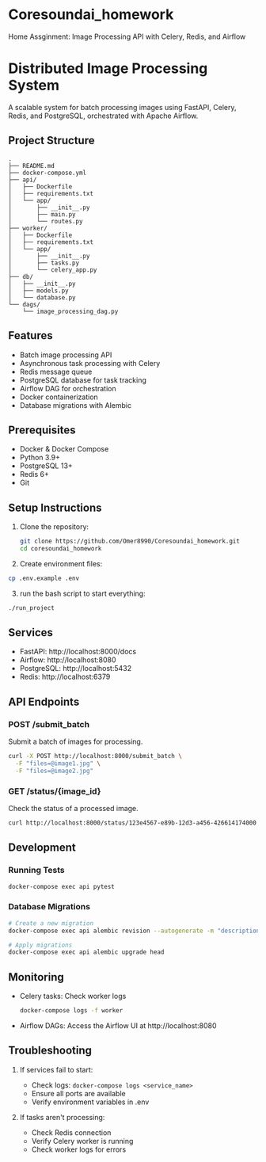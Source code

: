 # Coresoundai_homework
Home Assginment: Image Processing API with Celery, Redis, and Airflow


# Distributed Image Processing System

A scalable system for batch processing images using FastAPI, Celery, Redis, and PostgreSQL, orchestrated with Apache Airflow.

## Project Structure

```
.
├── README.md
├── docker-compose.yml
├── api/
│   ├── Dockerfile
│   ├── requirements.txt
│   └── app/
│       ├── __init__.py
│       ├── main.py
│       └── routes.py
├── worker/
│   ├── Dockerfile
│   ├── requirements.txt
│   └── app/
│       ├── __init__.py
│       ├── tasks.py
│       └── celery_app.py
├── db/
│   ├── __init__.py
│   ├── models.py
│   └── database.py
└── dags/
    └── image_processing_dag.py
```

## Features

- Batch image processing API
- Asynchronous task processing with Celery
- Redis message queue
- PostgreSQL database for task tracking
- Airflow DAG for orchestration
- Docker containerization
- Database migrations with Alembic

## Prerequisites

- Docker & Docker Compose
- Python 3.9+
- PostgreSQL 13+
- Redis 6+
- Git

## Setup Instructions

1. Clone the repository:
   ```bash
   git clone https://github.com/Omer8990/Coresoundai_homework.git
   cd coresoundai_homework
   ```

2. Create environment files:
```bash
cp .env.example .env
```

3. run the bash script to start everything:
```bash
./run_project
```


## Services

- FastAPI: http://localhost:8000/docs
- Airflow: http://localhost:8080
- PostgreSQL: http://localhost:5432
- Redis: http://localhost:6379

## API Endpoints

### POST /submit_batch
Submit a batch of images for processing.

```bash
curl -X POST http://localhost:8000/submit_batch \
  -F "files=@image1.jpg" \
  -F "files=@image2.jpg"
```

### GET /status/{image_id}
Check the status of a processed image.

```bash
curl http://localhost:8000/status/123e4567-e89b-12d3-a456-426614174000
```

## Development

### Running Tests
```bash
docker-compose exec api pytest
```

### Database Migrations
```bash
# Create a new migration
docker-compose exec api alembic revision --autogenerate -m "description"

# Apply migrations
docker-compose exec api alembic upgrade head
```

## Monitoring

- Celery tasks: Check worker logs
  ```bash
  docker-compose logs -f worker
  ```
- Airflow DAGs: Access the Airflow UI at http://localhost:8080

## Troubleshooting

1. If services fail to start:
   - Check logs: `docker-compose logs <service_name>`
   - Ensure all ports are available
   - Verify environment variables in .env

2. If tasks aren't processing:
   - Check Redis connection
   - Verify Celery worker is running
   - Check worker logs for errors
